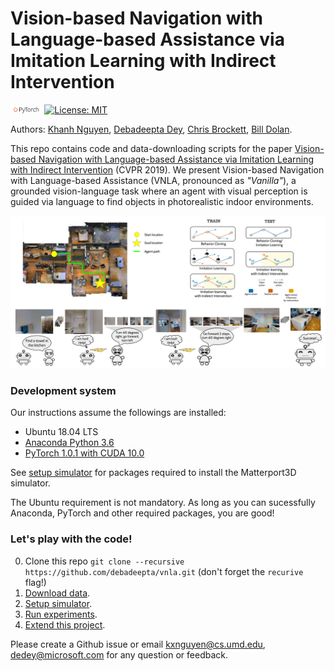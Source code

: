 # Vision-based Navigation with Language-based Assistance via Imitation Learning with Indirect Intervention

<img src="teaser/pytorch-logo-dark.png" width="10%"> [![License: MIT](https://img.shields.io/badge/License-MIT-yellow.svg)](https://opensource.org/licenses/MIT) 

Authors: [Khanh Nguyen](https://khanhptnk.github.io), [Debadeepta Dey](http://www.debadeepta.com/), [Chris Brockett](https://www.microsoft.com/en-us/research/people/chrisbkt/), [Bill Dolan](https://www.microsoft.com/en-us/research/people/billdol/).

This repo contains code and data-downloading scripts for the paper [Vision-based Navigation with Language-based Assistance via Imitation Learning with Indirect Intervention](https://arxiv.org/abs/1812.04155) (CVPR 2019). We present Vision-based Navigation with Language-based Assistance (VNLA, pronounced as *"Vanilla"*), a grounded vision-language task where an agent with visual perception is guided via language to find objects in photorealistic indoor environments. 

![](teaser/example.png)

### Development system	

Our instructions assume the followings are installed:

* Ubuntu 18.04 LTS 
* [Anaconda Python 3.6](https://www.anaconda.com/download/#linux)
* [PyTorch 1.0.1 with CUDA 10.0](https://pytorch.org/)

See [setup simulator](https://github.com/debadeepta/learningtoask/tree/master/code) for packages required to install the Matterport3D simulator.

The Ubuntu requirement is not mandatory. As long as you can sucessfully Anaconda, PyTorch and other required packages, you are good!


### Let's play with the code!

0. Clone this repo `git clone --recursive https://github.com/debadeepta/vnla.git` (don't forget the `recurive` flag!)
1. [Download data](https://github.com/debadeepta/learningtoask/tree/master/data). 
2. [Setup simulator](https://github.com/debadeepta/learningtoask/tree/master/code). 
3. [Run experiments](https://github.com/debadeepta/learningtoask/tree/master/code/tasks/VNLA). 
4. [Extend this project](https://github.com/debadeepta/vnla/tree/master/code/tasks/VNLA#extend-this-project). 


Please create a Github issue or email kxnguyen@cs.umd.edu, dedey@microsoft.com for any question or feedback. 



